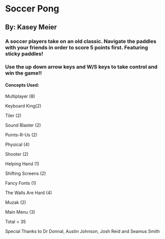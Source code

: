 # Soccer Pong 

## By: Kasey Meier

### A soccer players take on an old classic. Navigate the paddles with your friends in  order to score 5 points first. Featuring sticky paddles!

### Use the up down arrow keys and W/S keys to take control and win the game!!
#### Concepts Used:

Multiplayer (8)

Keyboard King(2)

Tiler (2)

Sound Blaster (2)

Points-R-Us (2)

Physical (4)

Shooter (2)

Helping Hand (1)

Shifting Screens (2)

Fancy Fonts (1)

The Walls Are Hard (4)

Muzak (2)

Main Menu (3)

Total = 35

Special Thanks to Dr Donnal, Austin Johnson, Josh Reid and Seamus Smith